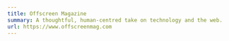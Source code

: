 ```yaml
---
title: Offscreen Magazine
summary: A thoughtful, human-centred take on technology and the web.
url: https://www.offscreenmag.com
---
```

